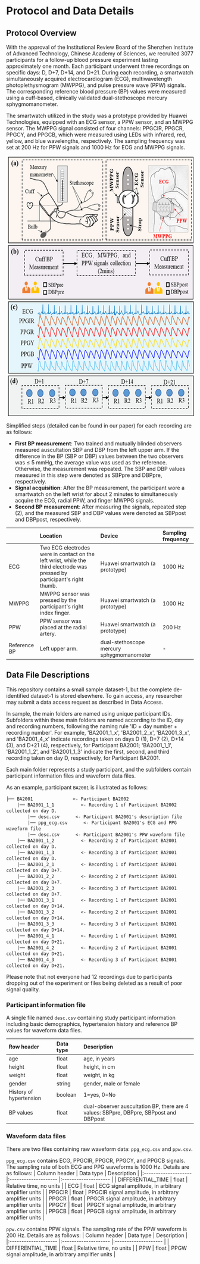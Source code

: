 # Protocol and Data Details

## Protocol Overview
With the approval of the Institutional Review Board of the Shenzhen Institute of Advanced Technology, Chinese Academy of Sciences, we recruited 3077 participants for a follow-up blood pressure experiment lasting approximately one month. Each participant underwent three recordings on specific days: D, D+7, D+14, and D+21. During each recording, a smartwatch simultaneously acquired electrocardiogram (ECG), multiwavelength photoplethysmogram (MWPPG), and pulse pressure wave (PPW) signals. The corresponding reference blood pressure (BP) values were measured using a cuff-based, clinically validated dual-stethoscope mercury sphygmomanometer.

The smartwatch utilized in the study was a prototype provided by Huawei Technologies, equipped with an ECG sensor, a PPW sensor, and an MWPPG sensor. The MWPPG signal consisted of four channels: PPGCIR, PPGCR, PPGCY, and PPGCB, which were measured using LEDs with infrared, red, yellow, and blue wavelengths, respectively. The sampling frequency was set at 200 Hz for PPW signals and 1000 Hz for ECG and MWPPG signals.

<div align=center>
<img src="fig1.png" width="600" height="700" />
</div>


Simplified steps (detailed can be found in our paper) for each recording are as follows:

- **First BP measurement**: Two trained and mutually blinded observers measured auscultation SBP and DBP from the left upper arm. If the difference in the BP (SBP or DBP) values between the two observers was ≤ 5 mmHg, the average value was used as the reference. Otherwise, the measurement was repeated. The SBP and DBP values measured in this step were denoted as SBPpre and DBPpre, respectively.
- **Signal acquisition**: After the BP measurement, the participant wore a smartwatch on the left wrist for about 2 minutes to simultaneously acquire the ECG, radial PPW, and finger MWPPG signals.
- **Second BP measurement**: After measuring the signals, repeated step (2), and the measured SBP and DBP values were denoted as SBPpost and DBPpost, respectively.

|               | Location            | Device | Sampling frequency |
|:-------------------- |:-------------------- |:-------------------- |:-------------------- |
| ECG | Two ECG electrodes were in contact on the left wrist, while the third electrode was pressed by participant's right thumb. | Huawei smartwatch (a prototype) | 1000 Hz |
| MWPPG | MWPPG sensor was pressed by the participant's right index finger. | Huawei smartwatch (a prototype) | 1000 Hz |
| PPW   | PPW sensor was placed at the radial artery. | Huawei smartwatch (a prototype) | 200 Hz |
| Reference BP   | Left upper arm. | dual-stethoscope mercury sphygmomanometer| - |

## Data File Descriptions
This repository contains a small sample dataset-1, but the complete de-identified dataset-1 is stored elsewhere. To gain access, any researcher may submit a data access request as described in Data Access.

In sample, the main folders are named using unique participant IDs. Subfolders within these main folders are named according to the ID, day and recording numbers, following the naming rule 'ID + day number + recording number'. For example, 'BA2001_1_x', 'BA2001_2_x', 'BA2001_3_x', and 'BA2001_4_x' indicate recordings taken on days D (1), D+7 (2), D+14 (3), and D+21 (4), respectively, for Participant BA2001; 'BA2001_1_1', 'BA2001_1_2', and 'BA2001_1_3' indicate the first, second, and third recording taken on day D, respectively, for Participant BA2001.

Each main folder represents a study participant, and the subfolders contain participant information files and waveform data files.


As an example, participant `BA2001` is illustrated as follows:

    ├── BA2001               <- Participant BA2002
        |── BA2001_1_1          <- Recording 1 of Participant BA2002 collected on day D.
            |── desc.csv      <- Participant BA2001's description file
            |── ppg_ecg.csv      <- Participant BA2001's ECG and PPG waveform file
            |── desc.csv      <- Participant BA2001's PPW waveform file
        |── BA2001_1_2          <- Recording 2 of Participant BA2001 collected on day D.
        |── BA2001_1_3          <- Recording 3 of Participant BA2001 collected on day D.
        |── BA2001_2_1          <- Recording 1 of Participant BA2001 collected on day D+7.
        |── BA2001_2_2          <- Recording 2 of Participant BA2001 collected on day D+7.
        |── BA2001_2_3          <- Recording 3 of Participant BA2001 collected on day D+7.
        |── BA2001_3_1          <- Recording 1 of Participant BA2001 collected on day D+14.
        |── BA2001_3_2          <- Recording 2 of Participant BA2001 collected on day D+14.
        |── BA2001_3_3          <- Recording 3 of Participant BA2001 collected on day D+14.
        |── BA2001_4_1          <- Recording 1 of Participant BA2001 collected on day D+21.
        |── BA2001_4_2          <- Recording 2 of Participant BA2001 collected on day D+21.
        |── BA2001_4_3          <- Recording 3 of Participant BA2001 collected on day D+21.


Please note that not everyone had 12 recordings due to participants dropping out of the experiment or files being deleted as a result of poor signal quality.

### Participant information file
A single file named `desc.csv` containing study participant information including basic demographics, hypertension history and reference BP values for waveform data files.

| Row header            | Data type | Description |
|:-------------------- |:-------------------- |:-------------------- |
| age                  | float                | age, in years        |
| height | float | height, in cm |
| weight | float | weight, in kg |
| gender | string| gender, male or female |
| History of hypertension | boolean| 1=yes, 0=No |
| BP values | float| dual-observer auscultation BP, there are 4 values: SBPpre, DBPpre, SBPpost and DBPpost |

### Waveform data files
There are two files containing raw waveform data: `ppg_ecg.csv` and `ppw.csv`.

`ppg_ecg.csv` contains ECG, PPGCIR, PPGCR, PPGCY, and PPGCB signals.  The sampling rate of both ECG and PPG waveforms is 1000 Hz. Details are as follows:
| Column header            | Data type | Description |
|:-------------------- |:-------------------- |:-------------------- |
| DIFFERENTIAL_TIME            | float         | Relative time, no units     |
| ECG      | float         | ECG signal amplitude, in arbitrary amplifier units |
| PPGCIR      | float         | PPGCIR signal amplitude, in arbitrary amplifier units |
| PPGCR      | float         | PPGCR signal amplitude, in arbitrary amplifier units |
| PPGCY      | float         | PPGCY signal amplitude, in arbitrary amplifier units |
| PPGCB      | float         | PPGCB signal amplitude, in arbitrary amplifier units |

`ppw.csv` contains PPW signals. The sampling rate of the PPW waveform is 200 Hz. Details are as follows:
| Column header            | Data type | Description |
|:-------------------- |:-------------------- |:-------------------- |
| DIFFERENTIAL_TIME            | float         | Relative time, no units     |
| PPW      | float         | PPGW signal amplitude, in arbitrary amplifier units |